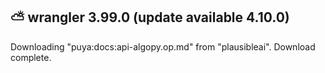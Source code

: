 
 ⛅️ wrangler 3.99.0 (update available 4.10.0)
---------------------------------------------

Downloading "puya:docs:api-algopy.op.md" from "plausibleai".
Download complete.
